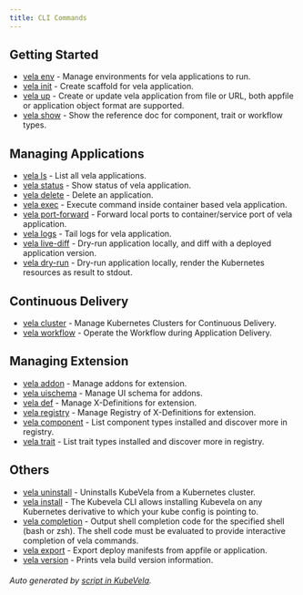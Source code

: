 ```yaml
---
title: CLI Commands
---
```



## Getting Started

* [vela env](vela_env)	 - Manage environments for vela applications to run.
* [vela init](vela_init)	 - Create scaffold for vela application.
* [vela up](vela_up)	 - Create or update vela application from file or URL, both appfile or application object format are supported.
* [vela show](vela_show)	 - Show the reference doc for component, trait or workflow types.

## Managing Applications

* [vela ls](vela_ls)	 - List all vela applications.
* [vela status](vela_status)	 - Show status of vela application.
* [vela delete](vela_delete)	 - Delete an application.
* [vela exec](vela_exec)	 - Execute command inside container based vela application.
* [vela port-forward](vela_port-forward)	 - Forward local ports to container/service port of vela application.
* [vela logs](vela_logs)	 - Tail logs for vela application.
* [vela live-diff](vela_live-diff)	 - Dry-run application locally, and diff with a deployed application version.
* [vela dry-run](vela_dry-run)	 - Dry-run application locally, render the Kubernetes resources as result to stdout.

## Continuous Delivery

* [vela cluster](vela_cluster)	 - Manage Kubernetes Clusters for Continuous Delivery.
* [vela workflow](vela_workflow)	 - Operate the Workflow during Application Delivery.

## Managing Extension

* [vela addon](vela_addon)	 - Manage addons for extension.
* [vela uischema](vela_uischema)	 - Manage UI schema for addons.
* [vela def](vela_def)	 - Manage X-Definitions for extension.
* [vela registry](vela_registry)	 - Manage Registry of X-Definitions for extension.
* [vela component](vela_component)	 - List component types installed and discover more in registry.
* [vela trait](vela_trait)	 - List trait types installed and discover more in registry.

## Others

* [vela uninstall](vela_uninstall)	 - Uninstalls KubeVela from a Kubernetes cluster.
* [vela install](vela_install)	 - The Kubevela CLI allows installing Kubevela on any Kubernetes derivative to which your kube config is pointing to.
* [vela completion](vela_completion)	 - Output shell completion code for the specified shell (bash or zsh). 
The shell code must be evaluated to provide interactive completion of vela commands.
* [vela export](vela_export)	 - Export deploy manifests from appfile or application.
* [vela version](vela_version)	 - Prints vela build version information.

###### Auto generated by [script in KubeVela](https://github.com/kubevela/kubevela/tree/master/hack/docgen).